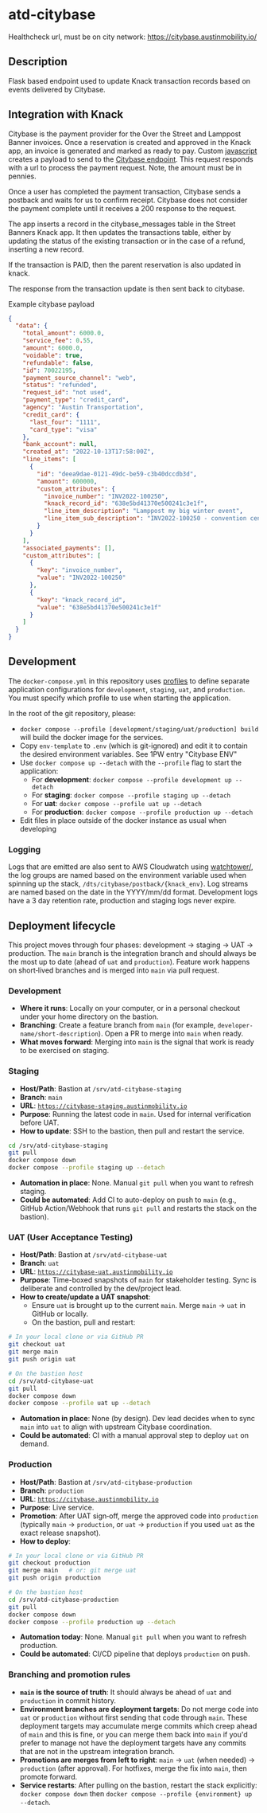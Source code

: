 # atd-citybase

Healthcheck url, must be on city network: https://citybase.austinmobility.io/

## Description

Flask based endpoint used to update Knack transaction records based on events delivered by Citybase.

## Integration with Knack

Citybase is the payment provider for the Over the Street and Lamppost Banner invoices.
Once a reservation is created and approved in the Knack app, an invoice is generated and marked as ready to pay. Custom [javascript](https://github.com/cityofaustin/atd-knack/blob/master/code/street-banner/street-banner.js#L417) creates a payload to send to the [Citybase endpoint](https://invoice-service.prod.cityba.se/invoices/austin_tx_transportation/street_banner). This request responds with a url to process the payment request. Note, the amount must be in pennies.

Once a user has completed the payment transaction, Citybase sends a postback and waits for us to confirm receipt. Citybase does not consider the payment complete until it receives a 200 response to the request.

The app inserts a record in the citybase_messages table in the Street Banners Knack app.
It then updates the transactions table, either by updating the status of the existing transaction or in the case of a refund, inserting a new record.

If the transaction is PAID, then the parent reservation is also updated in knack.

The response from the transaction update is then sent back to citybase.

Example citybase payload

```json
{
  "data": {
    "total_amount": 6000.0,
    "service_fee": 0.55,
    "amount": 6000.0,
    "voidable": true,
    "refundable": false,
    "id": 70022195,
    "payment_source_channel": "web",
    "status": "refunded",
    "request_id": "not used",
    "payment_type": "credit_card",
    "agency": "Austin Transportation",
    "credit_card": {
      "last_four": "1111",
      "card_type": "visa"
    },
    "bank_account": null,
    "created_at": "2022-10-13T17:58:00Z",
    "line_items": [
      {
        "id": "deea9dae-0121-49dc-be59-c3b40dccdb3d",
        "amount": 600000,
        "custom_attributes": {
          "invoice_number": "INV2022-100250",
          "knack_record_id": "638e5bd41370e500241c3e1f",
          "line_item_description": "Lamppost my big winter event",
          "line_item_sub_description": "INV2022-100250 - convention center"
        }
      }
    ],
    "associated_payments": [],
    "custom_attributes": [
      {
        "key": "invoice_number",
        "value": "INV2022-100250"
      },
      {
        "key": "knack_record_id",
        "value": "638e5bd41370e500241c3e1f"
      }
    ]
  }
}
```

## Development

The `docker-compose.yml` in this repository uses [profiles](https://docs.docker.com/compose/profiles/) to define separate application configurations for `development`, `staging`, `uat`, and `production`. You must specify which profile to use when starting the application.

In the root of the git repository, please:

- `docker compose --profile [development/staging/uat/production] build` will build the docker image for the services.
- Copy `env-template` to `.env` (which is git-ignored) and edit it to contain the desired environment variables. See 1PW entry "Citybase ENV"
- Use `docker compose up --detach` with the `--profile` flag to start the application:
  - For **development**: `docker compose --profile development up --detach`
  - For **staging**: `docker compose --profile staging up --detach`
  - For **uat**: `docker compose --profile uat up --detach`
  - For **production**: `docker compose --profile production up --detach`
- Edit files in place outside of the docker instance as usual when developing

### Logging

Logs that are emitted are also sent to AWS Cloudwatch using [watchtower/](https://pypi.org/project/watchtower/), the log groups are named based on the environment variable used when spinning up the stack, `/dts/citybase/postback/{knack_env}`. Log streams are named based on the date in the YYYY/mm/dd format. Development logs have a 3 day retention rate, production and staging logs never expire.

## Deployment lifecycle

This project moves through four phases: development → staging → UAT → production. The `main` branch is the integration branch and should always be the most up to date (ahead of `uat` and `production`). Feature work happens on short‑lived branches and is merged into `main` via pull request.

### Development

- **Where it runs**: Locally on your computer, or in a personal checkout under your home directory on the bastion.
- **Branching**: Create a feature branch from `main` (for example, `developer-name/short-description`). Open a PR to merge into `main` when ready.
- **What moves forward**: Merging into `main` is the signal that work is ready to be exercised on staging.

### Staging

- **Host/Path**: Bastion at `/srv/atd-citybase-staging`
- **Branch**: `main`
- **URL**: [`https://citybase-staging.austinmobility.io`](https://citybase-staging.austinmobility.io)
- **Purpose**: Running the latest code in `main`. Used for internal verification before UAT.
- **How to update**: SSH to the bastion, then pull and restart the service.

```sh
cd /srv/atd-citybase-staging
git pull
docker compose down
docker compose --profile staging up --detach
```

- **Automation in place**: None. Manual `git pull` when you want to refresh staging.
- **Could be automated**: Add CI to auto-deploy on push to `main` (e.g., GitHub Action/Webhook that runs `git pull` and restarts the stack on the bastion).

### UAT (User Acceptance Testing)

- **Host/Path**: Bastion at `/srv/atd-citybase-uat`
- **Branch**: `uat`
- **URL**: [`https://citybase-uat.austinmobility.io`](https://citybase-uat.austinmobility.io)
- **Purpose**: Time-boxed snapshots of `main` for stakeholder testing. Sync is deliberate and controlled by the dev/project lead.
- **How to create/update a UAT snapshot**:
  - Ensure `uat` is brought up to the current `main`. Merge `main` → `uat` in GitHub or locally.
  - On the bastion, pull and restart:

```sh
# In your local clone or via GitHub PR
git checkout uat
git merge main
git push origin uat

# On the bastion host
cd /srv/atd-citybase-uat
git pull
docker compose down
docker compose --profile uat up --detach
```

- **Automation in place**: None (by design). Dev lead decides when to sync `main` into `uat` to align with upstream Citybase coordination.
- **Could be automated**: CI with a manual approval step to deploy `uat` on demand.

### Production

- **Host/Path**: Bastion at `/srv/atd-citybase-production`
- **Branch**: `production`
- **URL**: [`https://citybase.austinmobility.io`](https://citybase.austinmobility.io)
- **Purpose**: Live service.
- **Promotion**: After UAT sign‑off, merge the approved code into `production` (typically `main` → `production`, or `uat` → `production` if you used `uat` as the exact release snapshot).
- **How to deploy**:

```sh
# In your local clone or via GitHub PR
git checkout production
git merge main   # or: git merge uat
git push origin production

# On the bastion host
cd /srv/atd-citybase-production
git pull
docker compose down
docker compose --profile production up --detach
```

- **Automation today**: None. Manual `git pull` when you want to refresh production.
- **Could be automated**: CI/CD pipeline that deploys `production` on push.

### Branching and promotion rules

- **`main` is the source of truth**: It should always be ahead of `uat` and `production` in commit history.
- **Environment branches are deployment targets**: Do not merge code into `uat` or `production` without first sending that code through `main`. These deployment targets may accumulate merge commits which creep ahead of `main` and this is fine, or you can merge them back into `main` if you'd prefer to manage not have the deployment targets have any commits that are not in the upstream integration branch.
- **Promotions are merges from left to right**: `main` → `uat` (when needed) → `production` (after approval). For hotfixes, merge the fix into `main`, then promote forward.
- **Service restarts**: After pulling on the bastion, restart the stack explicitly: `docker compose down` then `docker compose --profile {environment} up --detach`.
